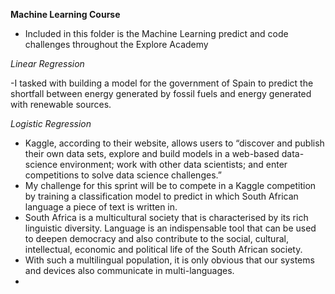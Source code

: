 **Machine Learning Course**

- Included in this folder is the Machine Learning predict and code challenges throughout the Explore Academy  

*Linear Regression*

-I tasked with building a model for the government of Spain to predict the shortfall between energy generated by fossil fuels and energy generated with
renewable sources. 

*Logistic Regression*
- Kaggle, according to their website, allows users to “discover and publish their own data sets, explore and build models in a web-based data-science environment; work with other data scientists; and enter competitions to solve
data science challenges.”
- My challenge for this sprint will be to compete in a Kaggle competition by training a classification model to predict in which South African language a piece of text is written in.
- South Africa is a multicultural society that is characterised by its rich linguistic diversity. Language is an indispensable tool that can be used to deepen democracy and also contribute to the social, cultural, intellectual, economic and
political life of the South African society. 
- With such a multilingual population, it is only obvious that our systems and devices also communicate in multi-languages.
-
